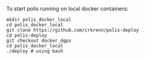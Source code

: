 To start polis running on local docker containers:

    mkdir polis_docker_local
    cd polis_docker_local
    git clone https://github.com/crkrenn/polis-deploy
    cd polis-deploy
    git checkout docker_dgps
    cd polis_docker_local
    ./deploy # using bash
